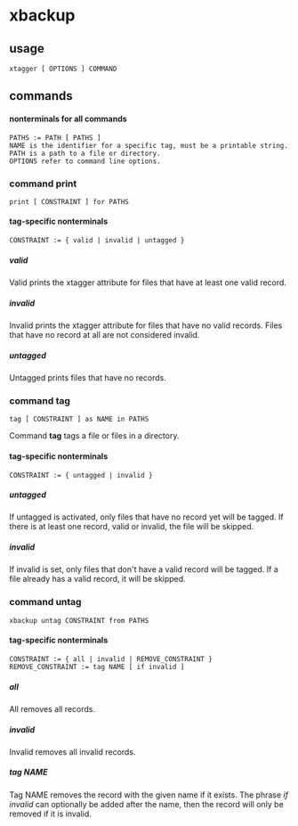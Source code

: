 # xbackup
## usage
    xtagger [ OPTIONS ] COMMAND
## commands
#### nonterminals for all commands
    PATHS := PATH [ PATHS ]
    NAME is the identifier for a specific tag, must be a printable string.
    PATH is a path to a file or directory.
    OPTIONS refer to command line options.
### command print
    print [ CONSTRAINT ] for PATHS
#### tag-specific nonterminals
    CONSTRAINT := { valid | invalid | untagged }
##### valid
Valid prints the xtagger attribute for files that have at least one valid record.
##### invalid
Invalid prints the xtagger attribute for files that have no valid records. Files that have no record at all are not considered invalid.
##### untagged
Untagged prints files that have no records.
### command tag
    tag [ CONSTRAINT ] as NAME in PATHS
Command **tag** tags a file or files in a directory.
#### tag-specific nonterminals
    CONSTRAINT := { untagged | invalid }
##### untagged 
If untagged is activated, only files that have no record yet will be tagged. If there is at least one record, valid or invalid, the file will be skipped.
##### invalid
If invalid is set, only files that don't have a valid record will be tagged. If a file already has a valid record, it will be skipped.
### command untag
    xbackup untag CONSTRAINT from PATHS
#### tag-specific nonterminals
    CONSTRAINT := { all | invalid | REMOVE_CONSTRAINT }
    REMOVE_CONSTRAINT := tag NAME [ if invalid ]
##### all
All removes all records.
##### invalid
Invalid removes all invalid records.
##### tag NAME
Tag NAME removes the record with the given name if it exists. The phrase *if invalid* can optionally be added after the name, then the record will only be removed if it is invalid.
